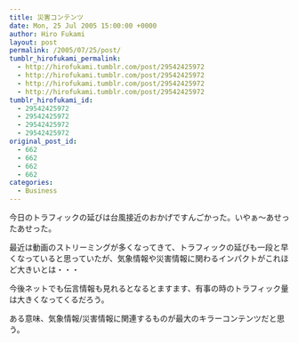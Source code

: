 ```yaml
---
title: 災害コンテンツ
date: Mon, 25 Jul 2005 15:00:00 +0000
author: Hiro Fukami
layout: post
permalink: /2005/07/25/post/
tumblr_hirofukami_permalink:
  - http://hirofukami.tumblr.com/post/29542425972
  - http://hirofukami.tumblr.com/post/29542425972
  - http://hirofukami.tumblr.com/post/29542425972
  - http://hirofukami.tumblr.com/post/29542425972
tumblr_hirofukami_id:
  - 29542425972
  - 29542425972
  - 29542425972
  - 29542425972
original_post_id:
  - 662
  - 662
  - 662
  - 662
categories:
  - Business
---
```

<div class="section">
  <p>
    今日のトラフィックの延びは台風接近のおかげですんごかった。いやぁ～あせったあせった。
  </p>
  
  <p>
    最近は動画のストリーミングが多くなってきて、トラフィックの延びも一段と早くなっていると思っていたが、気象情報や災害情報に関わるインパクトがこれほど大きいとは・・・
  </p>
  
  <p>
    今後ネットでも伝言情報も見れるとなるとますます、有事の時のトラフィック量は大きくなってくるだろう。
  </p>
  
  <p>
    ある意味、気象情報/災害情報に関連するものが最大のキラーコンテンツだと思う。
  </p>
</div>